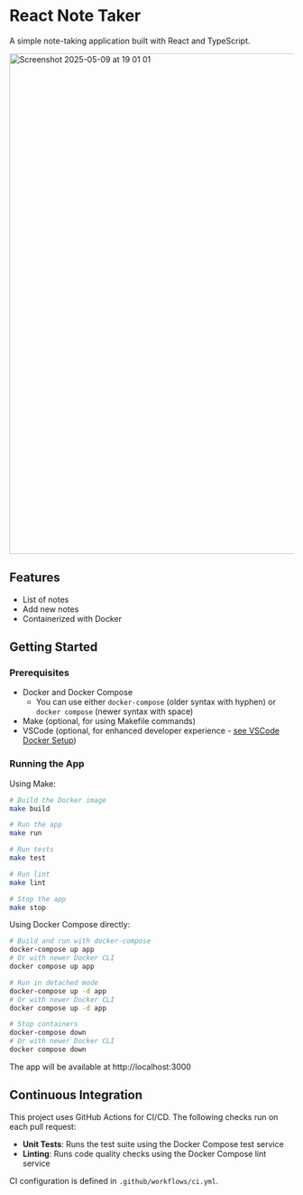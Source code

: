 # React Note Taker

A simple note-taking application built with React and TypeScript.

<img width="886" alt="Screenshot 2025-05-09 at 19 01 01" src="https://github.com/user-attachments/assets/3e8ed623-39a9-4d0c-8b0a-2f3bdbc08911" />

## Features

- List of notes
- Add new notes
- Containerized with Docker

## Getting Started

### Prerequisites

- Docker and Docker Compose
  - You can use either `docker-compose` (older syntax with hyphen) or `docker compose` (newer syntax with space)
- Make (optional, for using Makefile commands)
- VSCode (optional, for enhanced developer experience - [see VSCode Docker Setup](docs/VSCode-Docker-Setup.md))

### Running the App

Using Make:

```bash
# Build the Docker image
make build

# Run the app
make run

# Run tests
make test

# Run lint
make lint

# Stop the app
make stop
```

Using Docker Compose directly:

```bash
# Build and run with docker-compose
docker-compose up app
# Or with newer Docker CLI
docker compose up app

# Run in detached mode
docker-compose up -d app
# Or with newer Docker CLI
docker compose up -d app

# Stop containers
docker-compose down
# Or with newer Docker CLI
docker compose down
```

The app will be available at http://localhost:3000

## Continuous Integration

This project uses GitHub Actions for CI/CD. The following checks run on each pull request:

- **Unit Tests**: Runs the test suite using the Docker Compose test service
- **Linting**: Runs code quality checks using the Docker Compose lint service

CI configuration is defined in `.github/workflows/ci.yml`.

